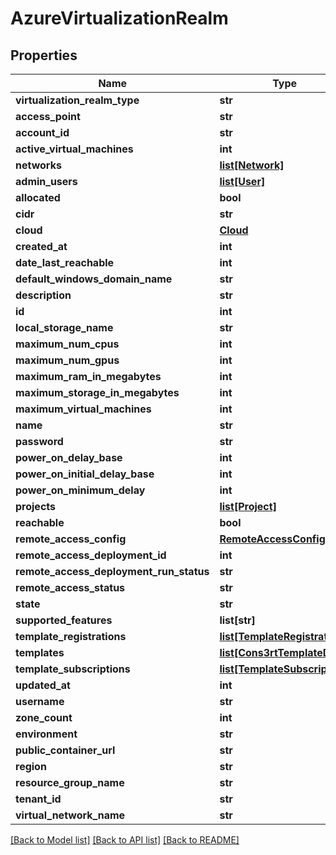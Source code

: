 # AzureVirtualizationRealm

## Properties
Name | Type | Description | Notes
------------ | ------------- | ------------- | -------------
**virtualization_realm_type** | **str** |  | [optional] 
**access_point** | **str** |  | [optional] 
**account_id** | **str** |  | 
**active_virtual_machines** | **int** |  | [optional] 
**networks** | [**list[Network]**](Network.md) |  | [optional] 
**admin_users** | [**list[User]**](User.md) |  | [optional] 
**allocated** | **bool** |  | [optional] 
**cidr** | **str** |  | 
**cloud** | [**Cloud**](Cloud.md) |  | [optional] 
**created_at** | **int** |  | [optional] 
**date_last_reachable** | **int** |  | [optional] 
**default_windows_domain_name** | **str** |  | [optional] 
**description** | **str** |  | 
**id** | **int** |  | [optional] 
**local_storage_name** | **str** |  | [optional] 
**maximum_num_cpus** | **int** |  | [optional] 
**maximum_num_gpus** | **int** |  | [optional] 
**maximum_ram_in_megabytes** | **int** |  | [optional] 
**maximum_storage_in_megabytes** | **int** |  | [optional] 
**maximum_virtual_machines** | **int** |  | [optional] 
**name** | **str** |  | 
**password** | **str** |  | 
**power_on_delay_base** | **int** |  | [optional] 
**power_on_initial_delay_base** | **int** |  | [optional] 
**power_on_minimum_delay** | **int** |  | [optional] 
**projects** | [**list[Project]**](Project.md) |  | [optional] 
**reachable** | **bool** |  | [optional] 
**remote_access_config** | [**RemoteAccessConfig**](RemoteAccessConfig.md) |  | [optional] 
**remote_access_deployment_id** | **int** |  | [optional] 
**remote_access_deployment_run_status** | **str** |  | [optional] 
**remote_access_status** | **str** |  | [optional] 
**state** | **str** |  | [optional] 
**supported_features** | **list[str]** |  | [optional] 
**template_registrations** | [**list[TemplateRegistration]**](TemplateRegistration.md) |  | [optional] 
**templates** | [**list[Cons3rtTemplateData]**](Cons3rtTemplateData.md) |  | [optional] 
**template_subscriptions** | [**list[TemplateSubscription]**](TemplateSubscription.md) |  | [optional] 
**updated_at** | **int** |  | [optional] 
**username** | **str** |  | 
**zone_count** | **int** |  | [optional] 
**environment** | **str** |  | 
**public_container_url** | **str** |  | [optional] 
**region** | **str** |  | 
**resource_group_name** | **str** |  | 
**tenant_id** | **str** |  | 
**virtual_network_name** | **str** |  | 

[[Back to Model list]](../README.md#documentation-for-models) [[Back to API list]](../README.md#documentation-for-api-endpoints) [[Back to README]](../README.md)


